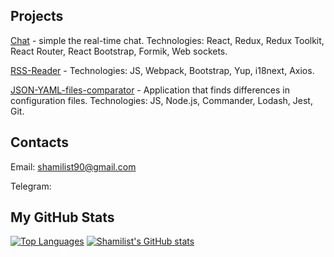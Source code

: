 <b>Projects</b>
---

[Chat](https://github.com/Shamilist/Chat) - simple the real-time chat. Technologies: React, Redux, Redux Toolkit, React Router, React Bootstrap, Formik, Web sockets.

[RSS-Reader](https://github.com/Shamilist/RSS-reader) - Technologies: JS, Webpack, Bootstrap, Yup, i18next, Axios.

[JSON-YAML-files-comparator](https://github.com/Shamilist/JSON-YAML-files-comparator) - Application that finds differences in configuration files. Technologies: JS, Node.js, Commander, Lodash, Jest, Git.           


<b>Contacts</b>
---
Email: shamilist90@gmail.com 

Telegram: 

<b>My GitHub Stats</b>     
---

<a href="https://github.com/Shamilist" align="left"><img src="https://github-readme-stats.vercel.app/api/top-langs/?username=Shamilist&langs_count=10&title_color=0891b2&text_color=ffffff&icon_color=0891b2&bg_color=1c1917&hide_border=true&locale=en&custom_title=Top%20%Languages" alt="Top Languages" /></a>
<a href="http://www.github.com/Shamilist"><img src="https://github-readme-stats.vercel.app/api?username=Shamilist&show_icons=true&hide=&count_private=true&title_color=0891b2&text_color=ffffff&icon_color=0891b2&bg_color=1c1917&hide_border=true&show_icons=true" alt="Shamilist's GitHub stats" /></a>



